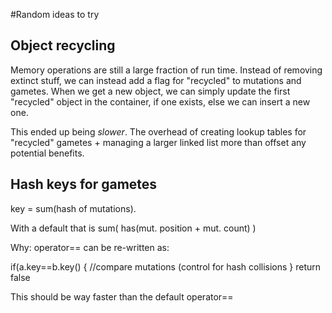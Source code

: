 #Random ideas to try

## Object recycling

Memory operations are still a large fraction of run time.  Instead of removing extinct stuff, we can instead add a flag for "recycled" to mutations and gametes.  When we get a new object, we can simply update the first "recycled" object in the container, if one exists, else we can insert a new one.

This ended up being _slower_.  The overhead of creating lookup tables for "recycled" gametes + managing a larger linked list more than offset any potential benefits.

## Hash keys for gametes

key = sum(hash of mutations).

With a default that is sum( has(mut. position + mut. count) )

Why: operator== can be re-written as:

if(a.key==b.key() { 
//compare mutations (control for hash collisions
}
return false

This should be way faster than the default operator==
